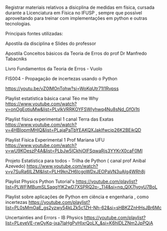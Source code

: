 Registrar materiais relativos a disicplina de medidas em física, cursada durante a Licenciatura em Física no IFUSP ,  sempre que possível aproveitando para treinar com implementações em python e outras tecnologias. 


Principais fontes utilizadas: 


Apostila da disciplina e Slides do professor

Apostila Conceitos básicos da Teoria de Erros do prof Dr Manfredo Tabacniks

Livro Fundamentos da Teoria de Erros - Vuolo

 FIS004 - Propagação de incertezas usando o Python 

 https://youtu.be/vZ0lMOnTohw?si=WoKqUtr71I1Rvpss

Playlist estatística básica canal Téo me Why 
https://www.youtube.com/watch?v=onOgEotiuMw&list=PLvlkVRRKOYFSWIyhwq4Nu8sNd_GfOi1tj

Playlist física experimental 1 canal Terra das Exatas
https://www.youtube.com/watch?v=4HBIopmMHlQ&list=PLajaPaTbYEAKQXJakIfwcip26K2BEikQD

Playlist Física Experimental 1 Prof Mariana UFU
https://www.youtube.com/watch?v=wU9KOeszP4A&list=PLbJw5lCkhjOlFSqwaRjs3YYKrX0caF0MI

Projeto Estatística para todos - Trilha de Python  ( canal prof Anibal Azevedo)
https://www.youtube.com/watch?v=y7SuRa6ILZM&list=PLH9knZH6lcgoWDxJEOPaVN3uAlg4WRh8j

Playlist Physics Python Tutorial's
https://youtube.com/playlist?list=PLWFlMBumSLSaqgYlK2wD7XSPRQ2p-_Tl4&si=nq_QlX7IyoyU7BoL

Playlist sobre aplicações de Python em ciência e engenharia , como incertezas
https://youtube.com/playlist?list=PL0sMmOaE_gs2yzwy54kLZk5c1ZH-Nh-62&si=sHBKZZnHHsJBr6Mc

Uncertainties and Errors - IB Physics
https://youtube.com/playlist?list=PLeveVE-rwOyKq-jxa7IaHgPyHIxrQoLX_&si=K6hIDLZNm2JpPQjA
